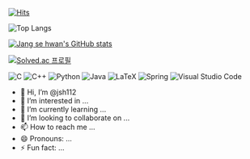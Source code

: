 [![Hits](https://hits.seeyoufarm.com/api/count/incr/badge.svg?url=https%3A%2F%2Fgithub.com%2Fjsh112&count_bg=%2379C83D&title_bg=%23555555&icon=&icon_color=%23E7E7E7&title=hits&edge_flat=false)](https://hits.seeyoufarm.com)

![Top Langs](https://github-readme-stats.vercel.app/api/top-langs/?username=jsh112&layout=compact)

[![Jang se hwan's GitHub stats](https://github-readme-stats.vercel.app/api?username=jsh112)](https://github.com/anuraghazra/github-readme-stats)

[![Solved.ac
프로필](http://mazassumnida.wtf/api/v2/generate_badge?boj=jshkr1120)](https://solved.ac/jshkr1120)

![C](https://img.shields.io/badge/c-%2300599C.svg?style=for-the-badge&logo=c&logoColor=white)
![C++](https://img.shields.io/badge/c++-%2300599C.svg?style=for-the-badge&logo=c%2B%2B&logoColor=white)
![Python](https://img.shields.io/badge/python-3670A0?style=for-the-badge&logo=python&logoColor=ffdd54)
![Java](https://img.shields.io/badge/java-%23ED8B00.svg?style=for-the-badge&logo=openjdk&logoColor=white)
![LaTeX](https://img.shields.io/badge/latex-%23008080.svg?style=for-the-badge&logo=latex&logoColor=white)
![Spring](https://img.shields.io/badge/spring-%236DB33F.svg?style=for-the-badge&logo=spring&logoColor=white)
![Visual Studio Code](https://img.shields.io/badge/Visual%20Studio%20Code-0078d7.svg?style=for-the-badge&logo=visual-studio-code&logoColor=white)


- 👋 Hi, I’m @jsh112
- 👀 I’m interested in ...
- 🌱 I’m currently learning ...
- 💞️ I’m looking to collaborate on ...
- 📫 How to reach me ...
- 😄 Pronouns: ...
- ⚡ Fun fact: ...

<!---
jsh112/jsh112 is a ✨ special ✨ repository because its `README.md` (this file) appears on your GitHub profile.
You can click the Preview link to take a look at your changes.
--->

